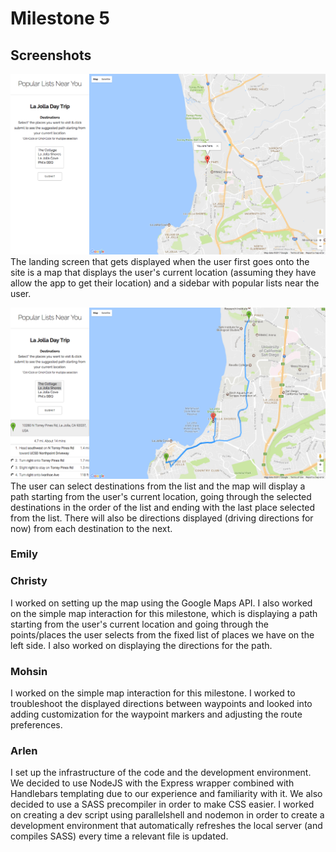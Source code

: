 # Milestone 5
## Screenshots
![Milestone5-Screenshot1](milestone5-imgs/milestone5-1.png)
The landing screen that gets displayed when the user first goes onto the site is a map that displays the user's current location (assuming they have allow the app to get their location) and a sidebar with popular lists near the user.

![Milestone5-Screenshot2](milestone5-imgs/milestone5-2.png)
The user can select destinations from the list and the map will display a path starting from the user's current location, going through the selected destinations in the order of the list and ending with the last place selected from the list. There will also be directions displayed (driving directions for now) from each destination to the next.

### Emily

### Christy
I worked on setting up the map using the Google Maps API. I also worked on the simple map interaction for this milestone, which is displaying a path starting from the user's current location and going through the points/places the user selects from the fixed list of places we have on the left side. I also worked on displaying the directions for the path.

### Mohsin
I worked on the simple map interaction for this milestone. I worked to troubleshoot the displayed directions between waypoints and looked into adding customization for the waypoint markers and adjusting the route preferences.

### Arlen
I set up the infrastructure of the code and the development environment. We decided to use NodeJS with the Express wrapper combined with Handlebars templating due to our experience and familiarity with it. We also decided to use a SASS precompiler in order to make CSS easier. I worked on creating a dev script using parallelshell and nodemon in order to create a development environment that automatically refreshes the local server (and compiles SASS) every time a relevant file is updated.
